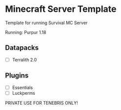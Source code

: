 # Minecraft Server Template
Template for running Survival MC Server

Running: Purpur 1.18

## Datapacks
- [ ] Terralith 2.0

## Plugins
- [ ] Essentials
- [ ] Luckperms

PRIVATE USE FOR TENEBRIS ONLY!
